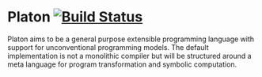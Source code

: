# Platon [![Build Status](https://travis-ci.org/cpehle/platon.svg?branch=master)](https://travis-ci.org/cpehle/platon)

Platon aims to be a general purpose extensible programming language
with support for unconventional programming models. The default
implementation is not a monolithic compiler but will be structured
around a meta language for program transformation and symbolic
computation.




